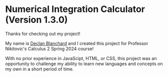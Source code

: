 # Numerical Integration Calculator (Version 1.3.0)
Thanks for checking out my project!  

My name is [Declan Blanchard](https://www.linkedin.com/in/declanblanc/) and I created this project for Professor Nikitovic's Calculus 2 Spring 2024 course!  

With no prior experience in JavaScipt, HTML, or CSS, this project was an opportunity to challenge my ability to learn new languages and concepts on my own in a short period of time.  

